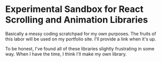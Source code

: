 # Experimental Sandbox for React Scrolling and Animation Libraries

Basically a messy coding scratchpad for my own purposes. The fruits of this labor will be used on my portfolio site. I'll provide a link when it's up.

To be honest, I've found all of these libraries slightly frustrating in some way. When I have the time, I think I'll make my own library.